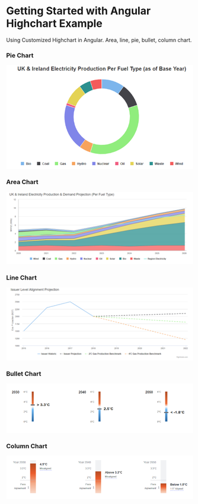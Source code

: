 # Getting Started with Angular Highchart Example
Using Customized Highchart in Angular. Area, line, pie, bullet, column chart.

### Pie Chart

<img src="image/Screenshot_1.png">

### Area Chart

<img src="image/Screenshot_2.png">

### Line Chart

<img src="image/Screenshot_3.png">

### Bullet Chart

<img src="image/Screenshot_4.png">

### Column Chart

<img src="image/Screenshot_5.png">

